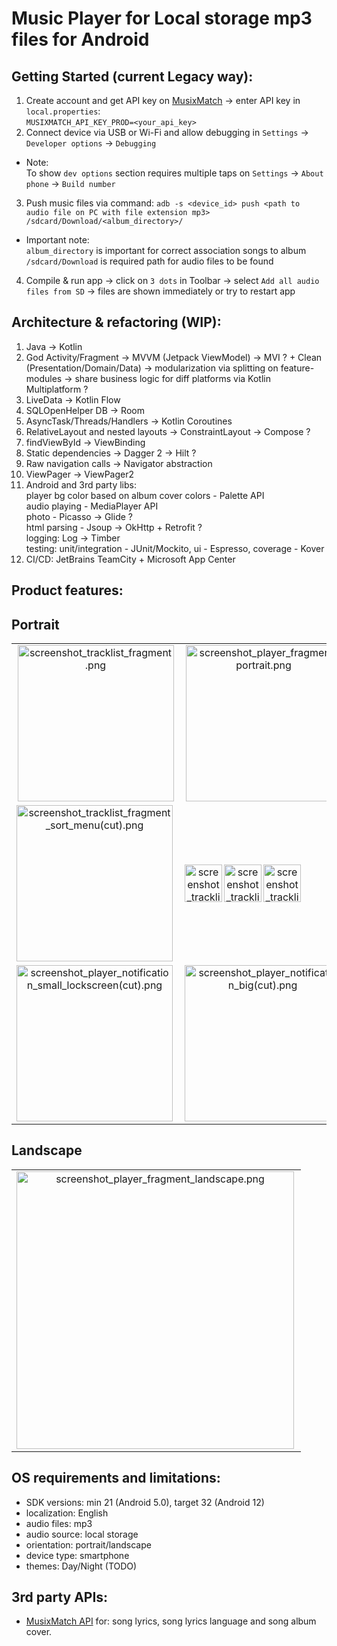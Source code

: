 
# Music Player for Local storage mp3 files for Android

## Getting Started (current Legacy way): 
1. Create account and get API key on [MusixMatch](https://developer.musixmatch.com) -> enter API key in `local.properties`:<br/>`MUSIXMATCH_API_KEY_PROD=<your_api_key>`
2. Connect device via USB or Wi-Fi and allow debugging in `Settings` -> `Developer options` -> `Debugging` 
- Note:
<br/> To show `dev options` section requires multiple taps on `Settings` -> `About phone` -> `Build number`
3. Push music files via command: `adb -s <device_id> push <path to audio file on PC with file extension mp3> /sdcard/Download/<album_directory>/`

- Important note:
<br/> `album_directory` is important for correct association songs to album
<br/> `/sdcard/Download` is required path for audio files to be found

4. Compile & run app -> click on `3 dots` in Toolbar -> select `Add all audio files from SD` -> files are shown immediately or try to restart app 

## Architecture & refactoring (WIP):
1. Java -> Kotlin
2. God Activity/Fragment -> MVVM (Jetpack ViewModel) -> MVI ? + Clean (Presentation/Domain/Data) -> modularization via splitting on feature-modules -> share business logic for diff platforms via Kotlin Multiplatform ?
3. LiveData -> Kotlin Flow
4. SQLOpenHelper DB -> Room
5. AsyncTask/Threads/Handlers -> Kotlin Coroutines
6. RelativeLayout and nested layouts -> ConstraintLayout -> Compose ?
7. findViewById -> ViewBinding
8. Static dependencies -> Dagger 2 -> Hilt ?
9. Raw navigation calls -> Navigator abstraction
10. ViewPager -> ViewPager2
11. Android and 3rd party libs: 
<br/> player bg color based on album cover colors - Palette API
<br/> audio playing - MediaPlayer API
<br/> photo - Picasso -> Glide ?
<br/> html parsing - Jsoup -> OkHttp + Retrofit ?
<br/> logging: Log -> Timber
<br/> testing: unit/integration - JUnit/Mockito, ui - Espresso, coverage - Kover
12. CI/CD: JetBrains TeamCity + Microsoft App Center


## Product features:
## Portrait
| | | |
|:-------------------------:|:-------------------------:|:-------------------------:|
|<img width="250" src="screenshots/screenshot_tracklist_fragment.png" alt="screenshot_tracklist_fragment.png">|<img src="screenshots/screenshot_player_fragment_portrait.png" alt="screenshot_player_fragment_portrait.png" width="250">|<img src="screenshots/screenshot_player_fragment_lyrics.png" alt="screenshot_player_fragment_lyrics.png" width="250">
|<img src="screenshots/screenshot_tracklist_fragment_sort_menu(cut).png" alt="screenshot_tracklist_fragment_sort_menu(cut).png" width="250x" height="whatever" align=left>|<img src="screenshots/screenshot_tracklist_fragment_sort_by_lang(cut).png" alt="screenshot_tracklist_fragment_sort_by_lang.png" width="60x" height="whatever" align=left>  <img src="screenshots/screenshot_tracklist_fragment_sort_by_year(cut).png" alt="screenshot_tracklist_fragment_sort_by_year.png" width="60x" height="whatever" align=left> <img src="screenshots/screenshot_tracklist_fragment_sort_by_format(cut).png" alt="screenshot_tracklist_fragment_sort_by_format(cut).png" width="60x" height="whatever" align=left>|<img src="screenshots/screenshot_file_settings_menu(cut).png" alt="screenshot_edit_song_title_name_artist(cut).png" width="250x" height="whatever" align=left>|<img src="screenshots/screenshot_edit_song_title_name_artist(cut).png"  alt="screenshot_file_settings_menu(cut).png" width="250x" height="whatever" align=left>
|<img src="screenshots/screenshot_player_notification_small_lockscreen(cut).png" alt="screenshot_player_notification_small_lockscreen(cut).png" width="250x" height="whatever" align=left>|<img src="screenshots/screenshot_player_notification_big(cut).png" alt="screenshot_player_notification_big(cut).png" width="250x" height="whatever" align=left>|

## Landscape
| |
|:-------------------------:|
|<img src="screenshots/screenshot_player_fragment_landscape.png" alt="screenshot_player_fragment_landscape.png" width="444x" height="whatever" align=left>|

## OS requirements and limitations:
- SDK versions: min 21 (Android 5.0), target 32 (Android 12)
- localization: English
- audio files: mp3
- audio source: local storage
- orientation: portrait/landscape
- device type: smartphone
- themes: Day/Night (TODO)

## 3rd party APIs:
- [MusixMatch API](https://developer.musixmatch.com/) for: song lyrics, song lyrics language and song album cover.